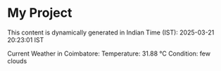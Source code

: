 # My Project

This content is dynamically generated in Indian Time (IST): 2025-03-21 20:23:01 IST


Current Weather in Coimbatore:
Temperature: 31.88 °C
Condition: few clouds
